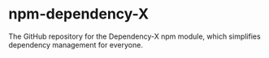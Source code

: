 # npm-dependency-X
The GitHub repository for the Dependency-X npm module, which simplifies dependency management for everyone.

